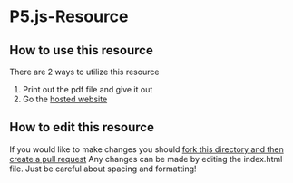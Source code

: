 # P5.js-Resource

## How to use this resource
There are 2 ways to utilize this resource
1. Print out the pdf file and give it out
2. Go the [hosted website](https://gup5resource.netlify.app/)

## How to edit this resource
If you would like to make changes you should [fork this directory and then create a pull request]([url](https://www.nexmo.com/legacy-blog/2020/10/01/how-to-create-a-pull-request-with-github-desktop))
Any changes can be made by editing the index.html file. Just be careful about spacing and formatting!
